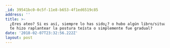 ```yaml
---
_id: 39541bc0-0c5f-11e8-b653-4f1ed6519c85
address: ''
title: >-
  ¿Eres ateo? Si es así, siempre lo has sido¿? o hubo algún libro/situación que
  te hizo raplantear la postura teísta o simplemente fue gradual?
date: '2018-02-07T23:32:56.222Z'
layout: post
---
```

 
